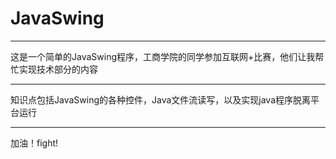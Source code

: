 # JavaSwing
******************************************************
这是一个简单的JavaSwing程序，工商学院的同学参加互联网+比赛，他们让我帮忙实现技术部分的内容
******************************************************
知识点包括JavaSwing的各种控件，Java文件流读写，以及实现java程序脱离平台运行
******************************************************
加油！fight!
